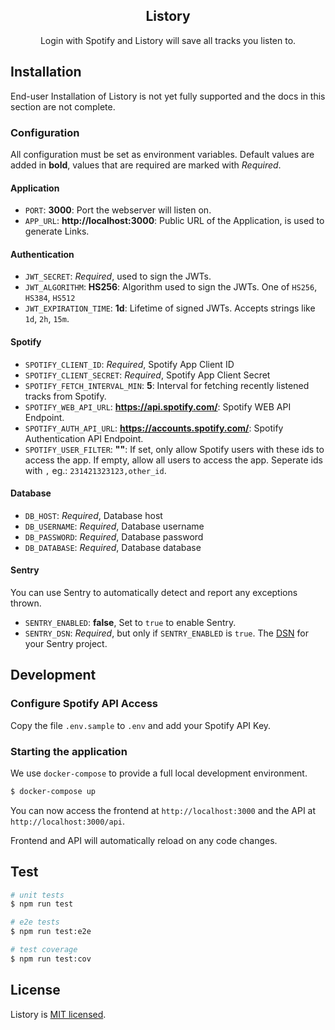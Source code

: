 <p align="center">
  <h2 href="http://nestjs.com/" target="blank" align="center">Listory</h2>
</p>
  
<p align="center">
  Login with Spotify and Listory will save all tracks you listen to.
</p>

## Installation

End-user Installation of Listory is not yet fully supported and the docs in this section are not complete.

### Configuration

All configuration must be set as environment variables. Default values are added in **bold**, values that are required are marked with _Required_.

#### Application

- `PORT`: **3000**: Port the webserver will listen on.
- `APP_URL`: **http://localhost:3000**: Public URL of the Application, is used to generate Links.

#### Authentication

- `JWT_SECRET`: _Required_, used to sign the JWTs.
- `JWT_ALGORITHM`: **HS256**: Algorithm used to sign the JWTs. One of `HS256`, `HS384`, `HS512`
- `JWT_EXPIRATION_TIME`: **1d**: Lifetime of signed JWTs. Accepts strings like `1d`, `2h`, `15m`.

#### Spotify

- `SPOTIFY_CLIENT_ID`: _Required_, Spotify App Client ID
- `SPOTIFY_CLIENT_SECRET`: _Required_, Spotify App Client Secret
- `SPOTIFY_FETCH_INTERVAL_MIN`: **5**: Interval for fetching recently listened tracks from Spotify.
- `SPOTIFY_WEB_API_URL`: **https://api.spotify.com/**: Spotify WEB API Endpoint.
- `SPOTIFY_AUTH_API_URL`: **https://accounts.spotify.com/**: Spotify Authentication API Endpoint.
- `SPOTIFY_USER_FILTER`: **""**: If set, only allow Spotify users with these ids to access the app. If empty, allow all users to access the app. Seperate ids with `,` eg.: `231421323123,other_id`.

#### Database

- `DB_HOST`: _Required_, Database host
- `DB_USERNAME`: _Required_, Database username
- `DB_PASSWORD`: _Required_, Database password
- `DB_DATABASE`: _Required_, Database database

#### Sentry

You can use Sentry to automatically detect and report any exceptions thrown.

- `SENTRY_ENABLED`: **false**, Set to `true` to enable Sentry.
- `SENTRY_DSN`: _Required_, but only if `SENTRY_ENABLED` is `true`. The [DSN](https://docs.sentry.io/product/sentry-basics/dsn-explainer/) for your Sentry project.

## Development

### Configure Spotify API Access

Copy the file `.env.sample` to `.env` and add your Spotify API Key.

### Starting the application

We use `docker-compose` to provide a full local development environment.

```bash
$ docker-compose up
```

You can now access the frontend at `http://localhost:3000` and the API at `http://localhost:3000/api`.

Frontend and API will automatically reload on any code changes.

## Test

```bash
# unit tests
$ npm run test

# e2e tests
$ npm run test:e2e

# test coverage
$ npm run test:cov
```

## License

Listory is [MIT licensed](LICENSE).
